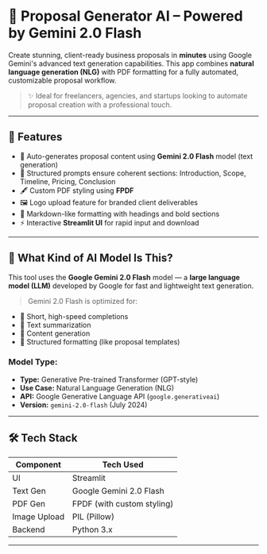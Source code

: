 # 📝 Proposal Generator AI – Powered by Gemini 2.0 Flash

Create stunning, client-ready business proposals in **minutes** using Google Gemini's advanced text generation capabilities. This app combines **natural language generation (NLG)** with PDF formatting for a fully automated, customizable proposal workflow.

> ✨ Ideal for freelancers, agencies, and startups looking to automate proposal creation with a professional touch.

---

## 🚀 Features

- 📄 Auto-generates proposal content using **Gemini 2.0 Flash** model (text generation)
- 🧠 Structured prompts ensure coherent sections: Introduction, Scope, Timeline, Pricing, Conclusion
- 🖋️ Custom PDF styling using **FPDF**
- 🖼️ Logo upload feature for branded client deliverables
- 🧵 Markdown-like formatting with headings and bold sections
- ⚡ Interactive **Streamlit UI** for rapid input and download

---

## 🤖 What Kind of AI Model Is This?

This tool uses the **Google Gemini 2.0 Flash** model — a **large language model (LLM)** developed by Google for fast and lightweight text generation.

> Gemini 2.0 Flash is optimized for:
- 🔹 Short, high-speed completions
- 🔹 Text summarization
- 🔹 Content generation
- 🔹 Structured formatting (like proposal templates)

### Model Type:
- **Type:** Generative Pre-trained Transformer (GPT-style)
- **Use Case:** Natural Language Generation (NLG)
- **API:** Google Generative Language API (`google.generativeai`)
- **Version:** `gemini-2.0-flash` (July 2024)

---

## 🛠 Tech Stack

| Component    | Tech Used                 |
|--------------|---------------------------|
| UI           | Streamlit                 |
| Text Gen     | Google Gemini 2.0 Flash   |
| PDF Gen      | FPDF (with custom styling)|
| Image Upload | PIL (Pillow)              |
| Backend      | Python 3.x                |

---
